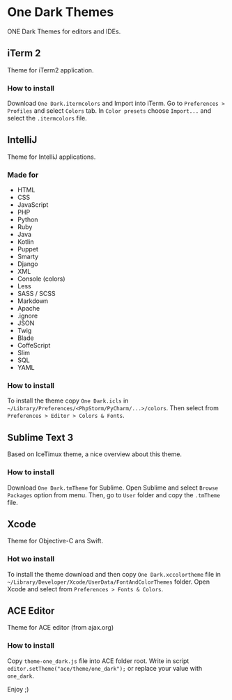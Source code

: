 # One Dark Themes
ONE Dark Themes for editors and IDEs.
## iTerm 2
Theme for iTerm2 application.
### How to install
Download `One Dark.itermcolors` and Import into iTerm.
Go to `Preferences > Profiles` and select `Colors` tab. In `Color presets` choose `Import...` and select the `.itermcolors` file.

## IntelliJ
Theme for IntelliJ applications.
### Made for
* HTML
* CSS
* JavaScript
* PHP
* Python
* Ruby
* Java
* Kotlin
* Puppet
* Smarty
* Django
* XML
* Console (colors)
* Less
* SASS / SCSS
* Markdown
* Apache
* .ignore
* JSON
* Twig
* Blade
* CoffeScript
* Slim
* SQL
* YAML

### How to install
To install the theme copy `One Dark.icls` in `~/Library/Preferences/<PhpStorm/PyCharm/...>/colors`.
Then select from `Preferences > Editor > Colors & Fonts`.

## Sublime Text 3
Based on IceTimux theme, a nice overview about this theme.
### How to install
Download `One Dark.tmTheme` for Sublime.
Open Sublime and select `Browse Packages` option from menu. Then, go to `User` folder and copy the `.tmTheme` file.

## Xcode
Theme for Objective-C ans Swift.
### Hot wo install
To install the theme download and then copy `One Dark.xccolortheme` file in `~/Library/Developer/Xcode/UserData/FontAndColorThemes` folder.
Open Xcode and select from `Preferences > Fonts & Colors`.

## ACE Editor
Theme for ACE editor (from ajax.org)
### How to install
Copy `theme-one_dark.js` file into ACE folder root.
Write in script `editor.setTheme("ace/theme/one_dark");` or replace your value with `one_dark`.

Enjoy ;)

